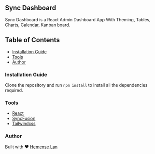 ## Sync Dashboard

Sync Dashboard is a  React Admin Dashboard App With Theming, Tables, Charts, Calendar, Kanban board.

## Table of Contents
- [Installation Guide](#installation_guide)
- [Tools](#tools)
- [Author](#author)


### Installation Guide

Clone the repository and run `npm install` to install all the dependencies required.

### Tools
- [React](https://reactjs.org)
- [SyncFusion](https://ej2.syncfusion.com/home/)
- [Tailwindcss](https://tailwindcss.com)

### Author

Built with &hearts; [Hemense Lan](https://hemense.net)